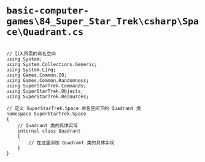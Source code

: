 # `basic-computer-games\84_Super_Star_Trek\csharp\Space\Quadrant.cs`

```

// 引入所需的命名空间
using System;
using System.Collections.Generic;
using System.Linq;
using Games.Common.IO;
using Games.Common.Randomness;
using SuperStarTrek.Commands;
using SuperStarTrek.Objects;
using SuperStarTrek.Resources;

// 定义 SuperStarTrek.Space 命名空间下的 Quadrant 类
namespace SuperStarTrek.Space
{
    // Quadrant 类的具体实现
    internal class Quadrant
    {
        // 在这里添加 Quadrant 类的具体实现
    }
}

```